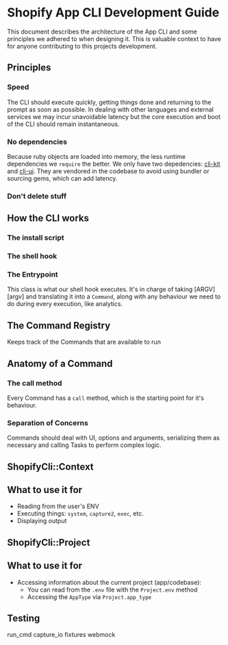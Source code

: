 # Shopify App CLI Development Guide

This document describes the architecture of the App CLI and some principles we adhered to when designing it. This is valuable context to have for anyone contributing to this projects development.

## Principles

### Speed
The CLI should execute quickly, getting things done and returning to the prompt as soon as possible. In dealing with other languages and external services we may incur unavoidable latency but the core execution and boot of the CLI should remain instantaneous.

### No dependencies
Because ruby objects are loaded into memory, the less runtime dependencies we `require` the better. We only have two depedencies: [cli-kit][cli-kit] and [cli-ui][cli-ui]. They are vendored in the codebase to avoid using bundler or sourcing gems, which can add latency.

### Don't delete stuff

## How the CLI works

### The install script

### The shell hook

### The Entrypoint

This class is what our shell hook executes. It's in charge of taking [ARGV][argv] and translating it into a `Command`, along with any behaviour we need to do during every execution, like analytics.

## The Command Registry

Keeps track of the Commands that are available to run

## Anatomy of a Command

### The call method

Every Command has a `call` method, which is the starting point for it's behaviour.

### Separation of Concerns

Commands should deal with UI, options and arguments, serializing them as necessary and calling Tasks to perform complex logic.

## ShopifyCli::Context

## What to use it for
- Reading from the user's ENV
- Executing things: `system`, `capture2`, `exec`, etc.
- Displaying output


## ShopifyCli::Project

## What to use it for
- Accessing information about the current project (app/codebase):
    - You can read from the `.env` file with the `Project.env` method
    - Accessing the `AppType` via `Project.app_type`

## Testing

run_cmd
capture_io
fixtures
webmock

[cli-kit]:https://github.com/Shopify/cli-kit
[cli-ui]:https://github.com/Shopify/cli-ui
